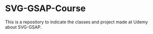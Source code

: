 # SVG-GSAP-Course
This is a repository to indicate the classes and project made at Udemy about SVG-GSAP.
